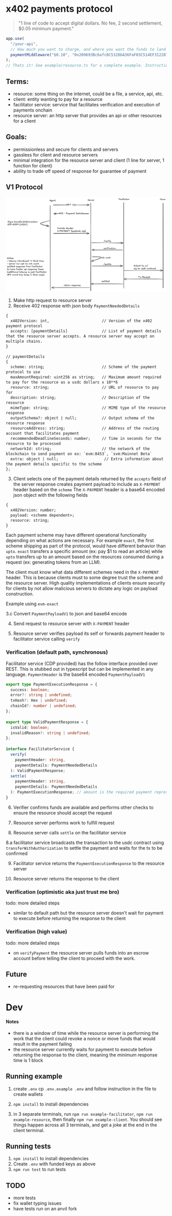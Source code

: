 # x402 payments protocol

> "1 line of code to accept digital dollars. No fee, 2 second settlement, $0.05 minimum payment."

```typescript
app.use(
  "/your-api",
  // How much you want to charge, and where you want the funds to land
  paymentMiddleware("$0.10", "0x209693Bc6afc0C5328bA36FaF03C514EF312287C")
);
// Thats it! See example/resource.ts for a complete example. Instruction below for running on base-sepolia.
```

## Terms:

- resource: some thing on the internet, could be a file, a service, api, etc.
- client: entity wanting to pay for a resource
- facilitator service: service that facilitates verification and execution of payments onchain
- resource server: an http server that provides an api or other resources for a client

## Goals:

- permissionless and secure for clients and servers
- gassless for client and resource servers
- minimal integration for the resource server and client (1 line for server, 1 function for client)
- ability to trade off speed of response for guarantee of payment

## V1 Protocol

![](./static//flow.png)

1. Make http request to resource server
2. Receive 402 response with json body `PaymentNeededDetails`

```
{
  x402Version: int,                       // Version of the x402 payment protocol
  accepts: [paymentDetails]               // List of payment details that the resource server accepts. A resource server may accept on multiple chains.
}

// paymentDetails
{
  scheme: string;                         // Scheme of the payment protocol to use
  maxAmountRequired: uint256 as string;   // Maximum amount required to pay for the resource as a usdc dollars x 10**6
  resource: string;                       // URL of resource to pay for
  description: string;                    // Description of the resource
  mimeType: string;                       // MIME type of the resource response
  outputSchema?: object | null;           // Output schema of the resource response
  resourceAddress: string;                // Address of the routing account that facilitates payment
  recommendedDeadlineSeconds: number;     // Time in seconds for the resource to be processed
  networkId: string;                      // the network of the blockchain to send payment on ex: `evm:8453`, `svm:Mainnet Beta`
  extra: object | null;                    // Extra information about the payment details specific to the scheme
};
```

3. Client selects one of the payment details returned by the `accepts` field of the server response creates payment payload to include as `X-PAYMENT` header based on the `scheme`
   The `X-PAYMENT` header is a base64 encoded json object with the following fields

```
{
  x402Version: number;
  payload: <scheme dependent>;
  resource: string;
}
```

Each payment scheme may have different operational functionality depending on what actions are necessary.
For example `exact`, the first scheme shipping as part of the protocol, would have different behavior than `upto`. `exact` transfers a specific amount (ex: pay $1 to read an article) while `upto` transfers up to an amount based on the resources consumed during a request (ex: generating tokens from an LLM).

The client must know what data different schemes need in the `X-PAYMENT` header. This is because clients must to some degree trust the scheme and the resource server.
High quality implementations of clients ensure security for clients by not allow malicious servers to dictate any logic on payload construction.

Example using `evm-exact`

3.c Convert `PaymentPayloadV1` to json and base64 encode

4. Send request to resource server with `X-PAYMENT` header

5. Resource server verifies payload its self or forwards payment header to facilitator service calling `verify`

### Verification (default path, synchronous)

Facilitator service (CDP provided) has the follow interface provided over REST. This is stubbed out in typescript but can be implemented in any language. `PaymentHeader` is the base64 encoded `PaymentPayloadV1`

```typescript
export type PaymentExecutionResponse = {
  success: boolean;
  error?: string | undefined;
  txHash?: Hex | undefined;
  chainId?: number | undefined;
};

export type ValidPaymentResponse = {
  isValid: boolean;
  invalidReason?: string | undefined;
};

interface FacilitatorService {
  verify(
    paymentHeader: string,
    paymentDetails: PaymentNeededDetails
  ): ValidPaymentResponse;
  settle(
    paymentHeader: string,
    paymentDetails: PaymentNeededDetails
  ): PaymentExecutionResponse; // amount is the required payment represented as a string
}
```

6. Verifier confirms funds are available and performs other checks to ensure the resource should accept the request

7. Resource server performs work to fulfill request

8. Resource server calls `settle` on the facilitator service

8.a facilitator service broadcasts the transaction to the usdc contract using `transferWithAuthorization` to settle the payment and waits for the tx to be confirmed

9. Facilitator service returns the `PaymentExecutionResponse` to the resource server

10. Resource server returns the response to the client

### Verification (optimistic aka just trust me bro)

todo: more detailed steps

- similar to default path but the resource server doesn't wait for payment to execute before returning the response to the client

### Verification (high value)

todo: more detailed steps

- on `verifyPayment` the resource server pulls funds into an escrow account before telling the client to proceed with the work.

## Future

- re-requesting resources that have been paid for

# Dev

#### Notes

- there is a window of time while the resource server is performing the work that the client could revoke a nonce or move funds that would result in the payment failing
- the resource server currently waits for payment to execute before returning the response to the client, meaning the minimum response time is 1 block

## Running example

1. create `.env` cp `.env.example .env` and follow instruction in the file to create wallets

2. `npm install` to install dependencies

3. in 3 separate terminals, run `npm run example-facilitator`, `npm run example-resource`, then finally `npm run example-client`. You should see things happen across all 3 terminals, and get a joke at the end in the client terminal.

## Running tests

1. `npm install` to install dependencies
2. Create `.env` with funded keys as above
3. `npm run test` to run tests

## TODO

- more tests
- fix wallet typing issues
- have tests run on an anvil fork
